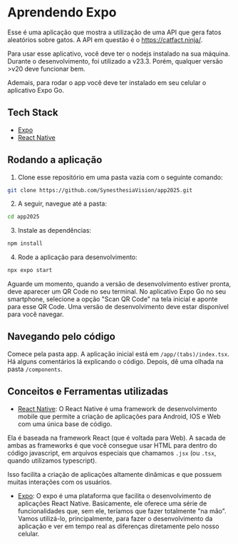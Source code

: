 # Aprendendo Expo

Esse é uma aplicação que mostra a utilização de uma API que gera fatos aleatórios sobre 
gatos. A API em questão é o https://catfact.ninja/.

Para usar esse aplicativo, você deve ter o nodejs instalado na sua máquina. Durante 
o desenvolvimento, foi utilizado a v23.3. Porém, qualquer versão >v20 deve funcionar bem.

Ademais, para rodar o app você deve ter instalado em seu celular o aplicativo Expo Go.

## Tech Stack

* [Expo](https://docs.expo.dev/)
* [React Native](https://reactnative.dev/docs/getting-started)

## Rodando a aplicação

1. Clone esse repositório em uma pasta vazia com o seguinte comando:
```sh
git clone https://github.com/SynesthesiaVision/app2025.git
```

2. A seguir, navegue até a pasta:
```sh
cd app2025
```

3. Instale as dependências:
```sh
npm install
```

4. Rode a aplicação para desenvolvimento:
```sh
npx expo start
```

Aguarde um momento, quando a versão de desenvolvimento estiver pronta, deve aparecer
um QR Code no seu terminal. No aplicativo Expo Go no seu smartphone, selecione
a opção "Scan QR Code" na tela inicial e aponte para esse QR Code. Uma versão de 
desenvolvimento deve estar disponível para você navegar.

## Navegando pelo código

Comece pela pasta app. A aplicação inicial está em `/app/(tabs)/index.tsx`. Há
alguns comentários lá explicando o código. Depois, dê uma olhada na pasta `/components`.

## Conceitos e Ferramentas utilizadas

* [React Native](https://reactnative.dev/docs/getting-started):
O React Native é uma framework de desenvolvimento mobile que permite a criação 
de aplicações para Android, IOS e Web com uma única base de código.

Ela é baseada na framework React (que é voltada para Web). A sacada de ambas as
frameworks é que você consegue usar HTML para dentro do código javascript, em
arquivos especiais que chamamos `.jsx` (ou `.tsx`, quando utilizamos typescript).

Isso facilita a criação de aplicações altamente dinâmicas e que possuem muitas
interações com os usuários.

* [Expo](https://docs.expo.dev/):
O expo é uma plataforma que facilita o desenvolvimento de aplicações React Native.
Basicamente, ele oferece uma série de funcionalidades que, sem ele, teríamos que
fazer totalmente "na mão". Vamos utilizá-lo, principalmente, para fazer o desenvolvimento
da aplicação e ver em tempo real as diferenças diretamente pelo nosso celular.